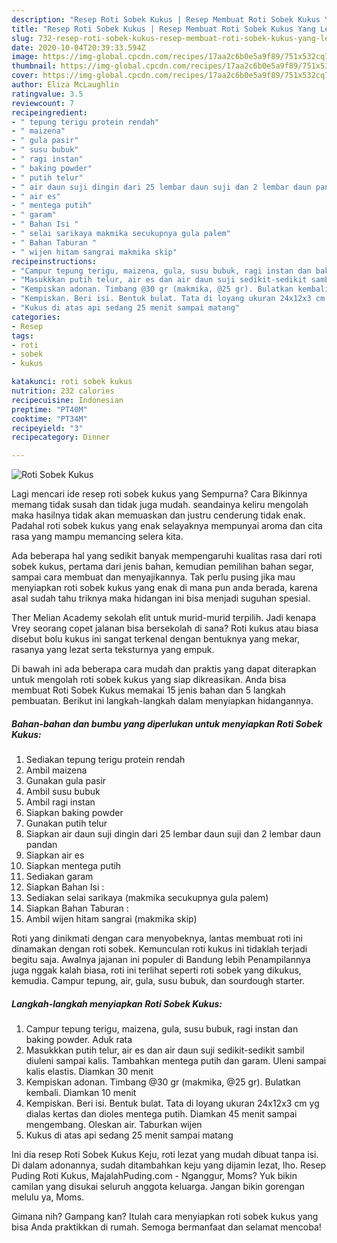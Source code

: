 ```yaml
---
description: "Resep Roti Sobek Kukus | Resep Membuat Roti Sobek Kukus Yang Lezat"
title: "Resep Roti Sobek Kukus | Resep Membuat Roti Sobek Kukus Yang Lezat"
slug: 732-resep-roti-sobek-kukus-resep-membuat-roti-sobek-kukus-yang-lezat
date: 2020-10-04T20:39:33.594Z
image: https://img-global.cpcdn.com/recipes/17aa2c6b0e5a9f89/751x532cq70/roti-sobek-kukus-foto-resep-utama.jpg
thumbnail: https://img-global.cpcdn.com/recipes/17aa2c6b0e5a9f89/751x532cq70/roti-sobek-kukus-foto-resep-utama.jpg
cover: https://img-global.cpcdn.com/recipes/17aa2c6b0e5a9f89/751x532cq70/roti-sobek-kukus-foto-resep-utama.jpg
author: Eliza McLaughlin
ratingvalue: 3.5
reviewcount: 7
recipeingredient:
- " tepung terigu protein rendah"
- " maizena"
- " gula pasir"
- " susu bubuk"
- " ragi instan"
- " baking powder"
- " putih telur"
- " air daun suji dingin dari 25 lembar daun suji dan 2 lembar daun pandan"
- " air es"
- " mentega putih"
- " garam"
- " Bahan Isi "
- " selai sarikaya makmika secukupnya gula palem"
- " Bahan Taburan "
- " wijen hitam sangrai makmika skip"
recipeinstructions:
- "Campur tepung terigu, maizena, gula, susu bubuk, ragi instan dan baking powder. Aduk rata"
- "Masukkkan putih telur, air es dan air daun suji sedikit-sedikit sambil diuleni sampai kalis. Tambahkan mentega putih dan garam. Uleni sampai kalis elastis. Diamkan 30 menit"
- "Kempiskan adonan. Timbang @30 gr (makmika, @25 gr). Bulatkan kembali. Diamkan 10 menit"
- "Kempiskan. Beri isi. Bentuk bulat. Tata di loyang ukuran 24x12x3 cm yg dialas kertas dan dioles mentega putih. Diamkan 45 menit sampai mengembang. Oleskan air. Taburkan wijen"
- "Kukus di atas api sedang 25 menit sampai matang"
categories:
- Resep
tags:
- roti
- sobek
- kukus

katakunci: roti sobek kukus 
nutrition: 232 calories
recipecuisine: Indonesian
preptime: "PT40M"
cooktime: "PT34M"
recipeyield: "3"
recipecategory: Dinner

---
```



![Roti Sobek Kukus](https://img-global.cpcdn.com/recipes/17aa2c6b0e5a9f89/751x532cq70/roti-sobek-kukus-foto-resep-utama.jpg)

Lagi mencari ide resep roti sobek kukus yang Sempurna? Cara Bikinnya memang tidak susah dan tidak juga mudah. seandainya keliru mengolah maka hasilnya tidak akan memuaskan dan justru cenderung tidak enak. Padahal roti sobek kukus yang enak selayaknya mempunyai aroma dan cita rasa yang mampu memancing selera kita.

Ada beberapa hal yang sedikit banyak mempengaruhi kualitas rasa dari roti sobek kukus, pertama dari jenis bahan, kemudian pemilihan bahan segar, sampai cara membuat dan menyajikannya. Tak perlu pusing jika mau menyiapkan roti sobek kukus yang enak di mana pun anda berada, karena asal sudah tahu triknya maka hidangan ini bisa menjadi suguhan spesial.

Ther Melian Academy sekolah elit untuk murid-murid terpilih. Jadi kenapa Vrey seorang copet jalanan bisa bersekolah di sana? Roti kukus atau biasa disebut bolu kukus ini sangat terkenal dengan bentuknya yang mekar, rasanya yang lezat serta teksturnya yang empuk.


Di bawah ini ada beberapa cara mudah dan praktis yang dapat diterapkan untuk mengolah roti sobek kukus yang siap dikreasikan. Anda bisa membuat Roti Sobek Kukus memakai 15 jenis bahan dan 5 langkah pembuatan. Berikut ini langkah-langkah dalam menyiapkan hidangannya.

<!--inarticleads1-->

##### Bahan-bahan dan bumbu yang diperlukan untuk menyiapkan Roti Sobek Kukus:

1. Sediakan  tepung terigu protein rendah
1. Ambil  maizena
1. Gunakan  gula pasir
1. Ambil  susu bubuk
1. Ambil  ragi instan
1. Siapkan  baking powder
1. Gunakan  putih telur
1. Siapkan  air daun suji dingin dari 25 lembar daun suji dan 2 lembar daun pandan
1. Siapkan  air es
1. Siapkan  mentega putih
1. Sediakan  garam
1. Siapkan  Bahan Isi :
1. Sediakan  selai sarikaya (makmika secukupnya gula palem)
1. Siapkan  Bahan Taburan :
1. Ambil  wijen hitam sangrai (makmika skip)


Roti yang dinikmati dengan cara menyobeknya, lantas membuat roti ini dinamakan dengan roti sobek. Kemunculan roti kukus ini tidaklah terjadi begitu saja. Awalnya jajanan ini populer di Bandung lebih Penampilannya juga nggak kalah biasa, roti ini terlihat seperti roti sobek yang dikukus, kemudia. Campur tepung, air, gula, susu bubuk, dan sourdough starter. 

<!--inarticleads2-->

##### Langkah-langkah menyiapkan Roti Sobek Kukus:

1. Campur tepung terigu, maizena, gula, susu bubuk, ragi instan dan baking powder. Aduk rata
1. Masukkkan putih telur, air es dan air daun suji sedikit-sedikit sambil diuleni sampai kalis. Tambahkan mentega putih dan garam. Uleni sampai kalis elastis. Diamkan 30 menit
1. Kempiskan adonan. Timbang @30 gr (makmika, @25 gr). Bulatkan kembali. Diamkan 10 menit
1. Kempiskan. Beri isi. Bentuk bulat. Tata di loyang ukuran 24x12x3 cm yg dialas kertas dan dioles mentega putih. Diamkan 45 menit sampai mengembang. Oleskan air. Taburkan wijen
1. Kukus di atas api sedang 25 menit sampai matang


Ini dia resep Roti Sobek Kukus Keju, roti lezat yang mudah dibuat tanpa isi. Di dalam adonannya, sudah ditambahkan keju yang dijamin lezat, lho. Resep Puding Roti Kukus, MajalahPuding.com - Nganggur, Moms? Yuk bikin camilan yang disukai seluruh anggota keluarga. Jangan bikin gorengan melulu ya, Moms. 

Gimana nih? Gampang kan? Itulah cara menyiapkan roti sobek kukus yang bisa Anda praktikkan di rumah. Semoga bermanfaat dan selamat mencoba!
